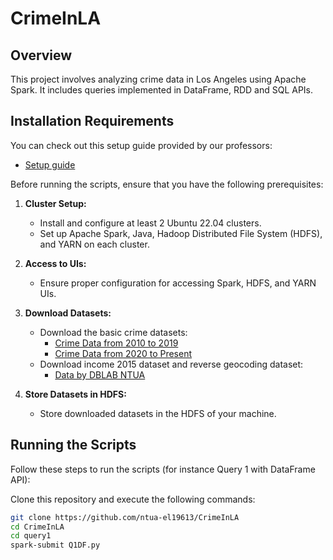 # CrimeInLA

## Overview

This project involves analyzing crime data in Los Angeles using Apache Spark. It includes queries implemented in DataFrame, RDD and SQL APIs.

## Installation Requirements

You can check out this setup guide provided by our professors: 
- [Setup guide](https://colab.research.google.com/drive/1eE5FXf78Vz0KmBK5W8d4EUvEFATrVLmr?usp=drive_link)

Before running the scripts, ensure that you have the following prerequisites:

1. **Cluster Setup:**
   - Install and configure at least 2 Ubuntu 22.04 clusters.
   - Set up Apache Spark, Java, Hadoop Distributed File System (HDFS), and YARN on each cluster.

2. **Access to UIs:**
   - Ensure proper configuration for accessing Spark, HDFS, and YARN UIs.

3. **Download Datasets:**
   - Download the basic crime datasets:
     - [Crime Data from 2010 to 2019](https://catalog.data.gov/dataset/crime-data-from-2010-to-2019)
     - [Crime Data from 2020 to Present](https://catalog.data.gov/dataset/crime-data-from-2020-to-present)
   - Download income 2015 dataset and reverse geocoding dataset:
     - [Data by DBLAB NTUA](http://www.dblab.ece.ntua.gr/files/classes/data.tar.gz)

4. **Store Datasets in HDFS:**
   - Store downloaded datasets in the HDFS of your machine.

## Running the Scripts

Follow these steps to run the scripts (for instance Query 1 with DataFrame API):

Clone this repository and execute the following commands:
   ```bash
   git clone https://github.com/ntua-el19613/CrimeInLA
   cd CrimeInLA
   cd query1
   spark-submit Q1DF.py 
